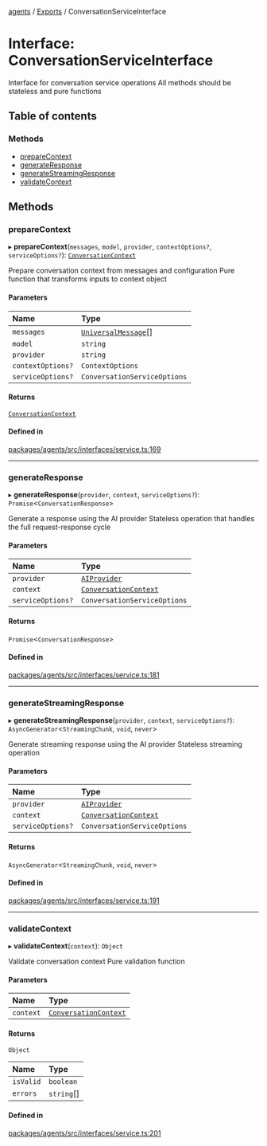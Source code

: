 <!-- 
 ⚠️  AUTO-GENERATED FILE - DO NOT EDIT MANUALLY
 This file is automatically generated by scripts/docs-generator.js
 To make changes, edit the source TypeScript files or update the generator script
-->

[agents](../../) / [Exports](../modules) / ConversationServiceInterface

# Interface: ConversationServiceInterface

Interface for conversation service operations
All methods should be stateless and pure functions

## Table of contents

### Methods

- [prepareContext](ConversationServiceInterface#preparecontext)
- [generateResponse](ConversationServiceInterface#generateresponse)
- [generateStreamingResponse](ConversationServiceInterface#generatestreamingresponse)
- [validateContext](ConversationServiceInterface#validatecontext)

## Methods

### prepareContext

▸ **prepareContext**(`messages`, `model`, `provider`, `contextOptions?`, `serviceOptions?`): [`ConversationContext`](ConversationContext)

Prepare conversation context from messages and configuration
Pure function that transforms inputs to context object

#### Parameters

| Name | Type |
| :------ | :------ |
| `messages` | [`UniversalMessage`](../modules#universalmessage)[] |
| `model` | `string` |
| `provider` | `string` |
| `contextOptions?` | `ContextOptions` |
| `serviceOptions?` | `ConversationServiceOptions` |

#### Returns

[`ConversationContext`](ConversationContext)

#### Defined in

[packages/agents/src/interfaces/service.ts:169](https://github.com/woojubb/robota/blob/87419dbb26faf50d7f1d60ae717fbe215743d1f6/packages/agents/src/interfaces/service.ts#L169)

___

### generateResponse

▸ **generateResponse**(`provider`, `context`, `serviceOptions?`): `Promise`\<`ConversationResponse`\>

Generate a response using the AI provider
Stateless operation that handles the full request-response cycle

#### Parameters

| Name | Type |
| :------ | :------ |
| `provider` | [`AIProvider`](AIProvider) |
| `context` | [`ConversationContext`](ConversationContext) |
| `serviceOptions?` | `ConversationServiceOptions` |

#### Returns

`Promise`\<`ConversationResponse`\>

#### Defined in

[packages/agents/src/interfaces/service.ts:181](https://github.com/woojubb/robota/blob/87419dbb26faf50d7f1d60ae717fbe215743d1f6/packages/agents/src/interfaces/service.ts#L181)

___

### generateStreamingResponse

▸ **generateStreamingResponse**(`provider`, `context`, `serviceOptions?`): `AsyncGenerator`\<`StreamingChunk`, `void`, `never`\>

Generate streaming response using the AI provider
Stateless streaming operation

#### Parameters

| Name | Type |
| :------ | :------ |
| `provider` | [`AIProvider`](AIProvider) |
| `context` | [`ConversationContext`](ConversationContext) |
| `serviceOptions?` | `ConversationServiceOptions` |

#### Returns

`AsyncGenerator`\<`StreamingChunk`, `void`, `never`\>

#### Defined in

[packages/agents/src/interfaces/service.ts:191](https://github.com/woojubb/robota/blob/87419dbb26faf50d7f1d60ae717fbe215743d1f6/packages/agents/src/interfaces/service.ts#L191)

___

### validateContext

▸ **validateContext**(`context`): `Object`

Validate conversation context
Pure validation function

#### Parameters

| Name | Type |
| :------ | :------ |
| `context` | [`ConversationContext`](ConversationContext) |

#### Returns

`Object`

| Name | Type |
| :------ | :------ |
| `isValid` | `boolean` |
| `errors` | `string`[] |

#### Defined in

[packages/agents/src/interfaces/service.ts:201](https://github.com/woojubb/robota/blob/87419dbb26faf50d7f1d60ae717fbe215743d1f6/packages/agents/src/interfaces/service.ts#L201)
